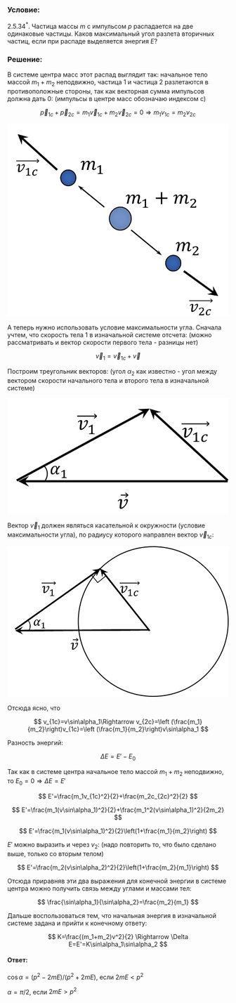 ###  Условие:

$2.5.34^*.$ Частица массы $m$ с импульсом $p$ распадается на две одинаковые частицы. Каков максимальный угол разлета вторичных частиц, если при распаде выделяется энергия $E$?

###  Решение:

В системе центра масс этот распад выглядит так: начальное тело массой $m_1+m_2$ неподвижно, частица 1 и частица 2 разлетаются в противоположные стороны, так как векторная сумма импульсов должна дать 0: (импульсы в центре масс обозначаю индексом с)

$$
\vec p_{1c}+\vec p_{2c}=m_1\vec v_{1c}+m_2\vec v_{2c}=0\Rightarrow m_1v_{1c}=m_2v_{2c}
$$

![|767x667, 42%](../../img/2.5.34/draw1.png)

А теперь нужно использовать условие максимальности угла. Сначала учтем, что скорость тела 1 в изначальной системе отсчета: (можно рассматривать и вектор скорости первого тела - разницы нет)

$$
\vec v_1=\vec v_{1c}+\vec v
$$

Построим треугольник векторов: (угол $\alpha_2$ как известно - угол между вектором скорости начального тела и второго тела в изначальной системе)

![|721x380, 42%](../../img/2.5.34/draw2.png)

Вектор $\vec v_1$ должен являться касательной к окружности (условие максимальности угла), по радиусу которого направлен вектор $\vec v_{1c}$:

![|1005x685, 42%](../../img/2.5.34/draw3.png)

Отсюда ясно, что

$$
v_{1c}=v\sin\alpha_1\Rightarrow v_{2c}=\left (\frac{m_1}{m_2}\right)v_{1c}=\left (\frac{m_1}{m_2}\right)v\sin\alpha_1
$$

Разность энергий:

$$
\Delta E=E'-E_0
$$

Так как в системе центра начальное тело массой $m_1+m_2$ неподвижно, то $E_0=0\Rightarrow\Delta E=E'$

$$
E'=\frac{m_1v_{1c}^2}{2}+\frac{m_2c_{2c}^2}{2}
$$

$$
E'=\frac{m_1(v\sin\alpha_1)^2}{2}+\frac{m_1^2(v\sin\alpha_1)^2}{2m_2}
$$

$$
E'=\frac{m_1(v\sin\alpha_1)^2}{2}\left(1+\frac{m_1}{m_2}\right)
$$

$E'$ можно выразить и через $v_2$: (надо повторить то, что было сделано выше, только со вторым телом)

$$
E'=\frac{m_2(v\sin\alpha_2)^2}{2}\left(1+\frac{m_2}{m_1}\right)
$$

Отсюда приравняв эти два выражения для конечной энергии в системе центра можно получить связь между углами и массами тел:

$$
\frac{\sin\alpha_1}{\sin\alpha_2}=\frac{m_2}{m_1}
$$

Дальше воспользоваться тем, что начальная энергия в изначальной системе задана и прийти к конечному ответу:

$$
K=\frac{(m_1+m_2)v^2}{2} \Rightarrow \Delta E=E'=K\sin\alpha_1\sin\alpha_2
$$

#### Ответ:

$\cos\alpha =(p^2-2mE)/(p^2+2mE)$, если $2mE< p^2$

$\alpha =\pi /2,$ если $2mE>p^2$